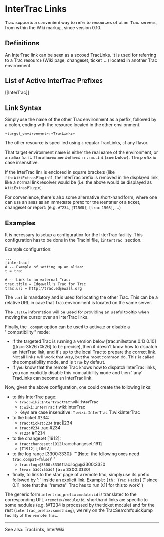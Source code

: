 # InterTrac Links 

Trac supports a convenient way to refer to resources of other Trac servers, from within the Wiki markup, since version 0.10.

## Definitions

An InterTrac link can be seen as a scoped TracLinks.
It is used for referring to a Trac resource 
(Wiki page, changeset, ticket, ...) located in another
Trac environment.

## List of Active InterTrac Prefixes

[[InterTrac]]

## Link Syntax

Simply use the name of the other Trac environment as a prefix, 
followed by a colon, ending with the resource located in the other environment.

```
<target_environment>:<TracLinks>
```

The other resource is specified using a regular TracLinks, of any flavor.

That target environment name is either the real name of the 
environment, or an alias for it. 
The aliases are defined in `trac.ini` (see below).
The prefix is case insensitive.

If the InterTrac link is enclosed in square brackets (like `[th:WikiExtrasPlugin]`), the InterTrac prefix is removed in the displayed link, like a normal link resolver would be (i.e. the above would be displayed as `WikiExtrasPlugin`).

For convenience, there's also some alternative short-hand form, 
where one can use an alias as an immediate prefix 
for the identifier of a ticket, changeset or report:
(e.g. `#T234`, `[T1508]`, `[trac 1508]`, ...)

## Examples

It is necessary to setup a configuration for the InterTrac facility.
This configuration has to be done in the TracIni file, `[intertrac]` section.

Example configuration:
```
...
[intertrac]
# -- Example of setting up an alias:
t = trac

# -- Link to an external Trac:
trac.title = Edgewall's Trac for Trac
trac.url = http://trac.edgewall.org
```

The `.url` is mandatory and is used for locating the other Trac.
This can be a relative URL in case that Trac environment is located 
on the same server.

The `.title` information will be used for providing an useful tooltip
when moving the cursor over an InterTrac links.

Finally, the `.compat` option can be used to activate or disable
a ''compatibility'' mode:
 * If the targeted Trac is running a version below [trac:milestone:0.10 0.10] 
   ([trac:r3526 r3526] to be precise), then it doesn't know how to dispatch an InterTrac 
   link, and it's up to the local Trac to prepare the correct link. 
   Not all links will work that way, but the most common do. 
   This is called the compatibility mode, and is `true` by default. 
 * If you know that the remote Trac knows how to dispatch InterTrac links, 
   you can explicitly disable this compatibility mode and then ''any'' 
   TracLinks can become an InterTrac link.

Now, given the above configuration, one could create the following links:
 * to this InterTrac page:
   * `trac:wiki:InterTrac` trac:wiki:InterTrac
   * `t:wiki:InterTrac` t:wiki:InterTrac
   * Keys are case insensitive: `T:wiki:InterTrac` T:wiki:InterTrac
 * to the ticket #234:
   * `trac:ticket:234` trac:ticket:234
   * `trac:#234` trac:#234 
   * `#T234` #T234
 * to the changeset [1912]:
   * `trac:changeset:1912` trac:changeset:1912
   * `[T1912]` [T1912]
 * to the log range [3300:3330]: '''(Note: the following ones need `trac.compat=false`)'''
   * `trac:log:@3300:3330` trac:log:@3300:3330  
   * `[trac 3300:3330]` [trac 3300:3330] 
 * finally, to link to the start page of a remote trac, simply use its prefix followed by ':', inside an explicit link. Example: `[th: Trac Hacks]` (''since 0.11; note that the ''remote'' Trac has to run 0.11 for this to work'')

The generic form `intertrac_prefix:module:id` is translated
to the corresponding URL `<remote>/module/id`, shorthand links
are specific to some modules (e.g. !#T234 is processed by the
ticket module) and for the rest (`intertrac_prefix:something`),
we rely on the TracSearch#quickjump facility of the remote Trac.

----
See also: TracLinks, InterWiki
